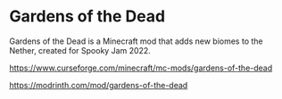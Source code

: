 # Gardens of the Dead

Gardens of the Dead is a Minecraft mod that adds new biomes to the Nether, created for Spooky Jam 2022.

https://www.curseforge.com/minecraft/mc-mods/gardens-of-the-dead

https://modrinth.com/mod/gardens-of-the-dead